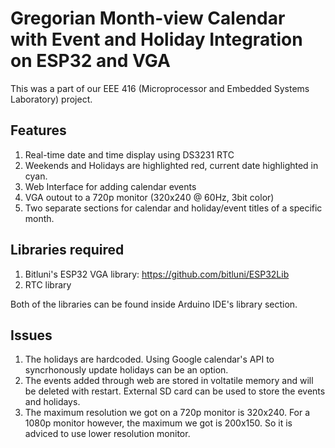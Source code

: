 # Gregorian Month-view Calendar with Event and Holiday Integration on ESP32 and VGA
This was a part of our EEE 416 (Microprocessor and Embedded Systems Laboratory) project.
## Features
1. Real-time date and time display using DS3231 RTC
2. Weekends and Holidays are highlighted red, current date highlighted in cyan.
3. Web Interface for adding calendar events
4. VGA outout to a 720p monitor (320x240 @ 60Hz, 3bit color)
5. Two separate sections for calendar and holiday/event titles of a specific month.
## Libraries required
1. Bitluni's ESP32 VGA library: https://github.com/bitluni/ESP32Lib
2. RTC library

Both of the libraries can be found inside Arduino IDE's library section.
## Issues
1. The holidays are hardcoded. Using Google calendar's API to syncrhonously update holidays can be an option.
2. The events added through web are stored in voltatile memory and will be deleted with restart. External SD card can be used to store the events and holidays.
3. The maximum resolution we got on a 720p monitor is 320x240. For a 1080p monitor however, the maximum we got is 200x150. So it is adviced to use lower resolution monitor.

